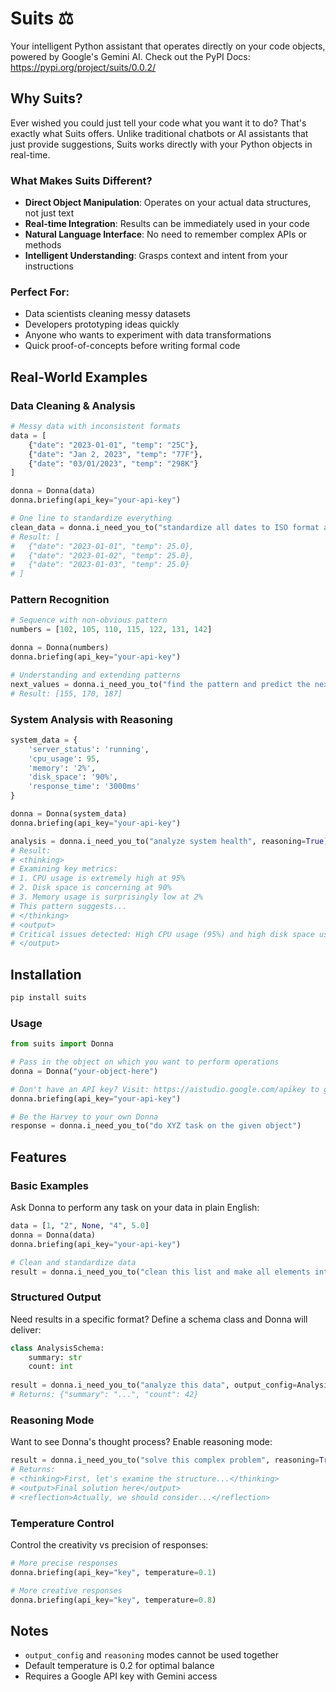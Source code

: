 # Suits ⚖️

Your intelligent Python assistant that operates directly on your code objects, powered by Google's Gemini AI.
Check out the PyPI Docs: https://pypi.org/project/suits/0.0.2/

## Why Suits?

Ever wished you could just tell your code what you want it to do? That's exactly what Suits offers. Unlike traditional chatbots or AI assistants that just provide suggestions, Suits works directly with your Python objects in real-time.

### What Makes Suits Different?
- **Direct Object Manipulation**: Operates on your actual data structures, not just text
- **Real-time Integration**: Results can be immediately used in your code
- **Natural Language Interface**: No need to remember complex APIs or methods
- **Intelligent Understanding**: Grasps context and intent from your instructions

### Perfect For:
- Data scientists cleaning messy datasets
- Developers prototyping ideas quickly
- Anyone who wants to experiment with data transformations
- Quick proof-of-concepts before writing formal code

## Real-World Examples

### Data Cleaning & Analysis
```python
# Messy data with inconsistent formats
data = [
    {"date": "2023-01-01", "temp": "25C"},
    {"date": "Jan 2, 2023", "temp": "77F"},
    {"date": "03/01/2023", "temp": "298K"}
]

donna = Donna(data)
donna.briefing(api_key="your-api-key")

# One line to standardize everything
clean_data = donna.i_need_you_to("standardize all dates to ISO format and temperatures to Celsius")
# Result: [
#   {"date": "2023-01-01", "temp": 25.0},
#   {"date": "2023-01-02", "temp": 25.0},
#   {"date": "2023-01-03", "temp": 25.0}
# ]
```

### Pattern Recognition
```python
# Sequence with non-obvious pattern
numbers = [102, 105, 110, 115, 122, 131, 142]

donna = Donna(numbers)
donna.briefing(api_key="your-api-key")

# Understanding and extending patterns
next_values = donna.i_need_you_to("find the pattern and predict the next 3 values")
# Result: [155, 170, 187]
```

### System Analysis with Reasoning
```python
system_data = {
    'server_status': 'running',
    'cpu_usage': 95,
    'memory': '2%',
    'disk_space': '90%',
    'response_time': '3000ms'
}

donna = Donna(system_data)
donna.briefing(api_key="your-api-key")

analysis = donna.i_need_you_to("analyze system health", reasoning=True)
# Result:
# <thinking>
# Examining key metrics:
# 1. CPU usage is extremely high at 95%
# 2. Disk space is concerning at 90%
# 3. Memory usage is surprisingly low at 2%
# This pattern suggests...
# </thinking>
# <output>
# Critical issues detected: High CPU usage (95%) and high disk space usage (90%)
# </output>
```

## Installation
```bash
pip install suits
```

### Usage
```python
from suits import Donna

# Pass in the object on which you want to perform operations
donna = Donna("your-object-here")

# Don't have an API key? Visit: https://aistudio.google.com/apikey to get one.
donna.briefing(api_key="your-api-key") 

# Be the Harvey to your own Donna
response = donna.i_need_you_to("do XYZ task on the given object")
```

## Features

### Basic Examples
Ask Donna to perform any task on your data in plain English:
```python
data = [1, "2", None, "4", 5.0]
donna = Donna(data)
donna.briefing(api_key="your-api-key")

# Clean and standardize data
result = donna.i_need_you_to("clean this list and make all elements integers")
```

### Structured Output
Need results in a specific format? Define a schema class and Donna will deliver:
```python
class AnalysisSchema:
    summary: str
    count: int
    
result = donna.i_need_you_to("analyze this data", output_config=AnalysisSchema)
# Returns: {"summary": "...", "count": 42}
```

### Reasoning Mode
Want to see Donna's thought process? Enable reasoning mode:
```python
result = donna.i_need_you_to("solve this complex problem", reasoning=True)
# Returns:
# <thinking>First, let's examine the structure...</thinking>
# <output>Final solution here</output>
# <reflection>Actually, we should consider...</reflection>
```

### Temperature Control
Control the creativity vs precision of responses:
```python
# More precise responses
donna.briefing(api_key="key", temperature=0.1)

# More creative responses
donna.briefing(api_key="key", temperature=0.8)
```

## Notes
- `output_config` and `reasoning` modes cannot be used together
- Default temperature is 0.2 for optimal balance
- Requires a Google API key with Gemini access
